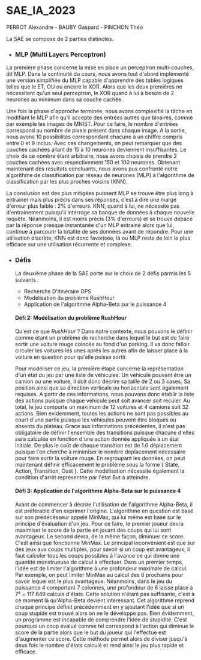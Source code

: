 # SAE_IA_2023

PERROT Alexandre - BAUBY Gaspard - PINCHON Théo

La SAE se compose de 2 parties distinctes.

* ### MLP (Multi Layers Perceptron)

La première phase concerne la mise en place un perceptron multi-couches, dit MLP.
Dans la continuité du cours, nous avons tout d'abord implémenté une version simplifiée du MLP capable d'apprendre des tables logiques telles que le ET, OU ou encore le XOR.
Alors que les deux premières ne nécessitent qu'un seul perceptron, le XOR quand à lui à besoin de 2 neurones au minimum dans sa couche cachée.

Une fois la phase d'approche terminée, nous avons complexifié la tâche en modifiant le MLP afin qu'il accepte des entrées autres que binaires, comme par exemple les images de MNIST.
Pour ce faire, le nombre d'entrées correspond au nombre de pixels présent dans chaque image. A la sortie, nous avons 10 possibilités correspondant chacune à un chiffre compris entre 0 et 9 inclus.
Avec ces changements, on peut remarquer que des couches cachées allant de 15 à 10 neurones deviennent insuffisantes. Le choix de ce nombre étant arbitraire, nous avons choisis de prendre 2 couches cachées avec respectivement 150 et 100 neurones.
Obtenant maintenant des resultats concluants, nous avons pus confronté notre algorithme de classification par réseau de neurones (MLP) à l'algorithme de classification par les plus proches voisins (KNN).

 La conslusion est des plus mitigées puissent MLP se trouve être plus long à entrainer mais plus précis dans ses réponses, c'est à dire une marge d'erreur plus faible : 2% d'erreurs. KNN, quand à lui, ne nécessite pas d'entrainement puisqu'il intérroge sa banque de données à chaque nouvelle requête. Néanmoins, il est moins précis (3% d'erreurs) et se trouve dépacé par la réponse presque instantanée d'un MLP entrainé alors que lui, continue à parcourir la totalité de ses données avant de répondre.
Pour une utilisation discrète, KNN est donc favorisée, là ou MLP reste de loin le plus efficace sur une utilisation récurrente et complexe.

* ### Défis

  La deuxième phase de la SAE porte sur le choix de 2 défis parmis les 5 suivants : 
  * Recherche D'itinéraire GPS
  * Modélisation du problème RushHour
  * Application de l'algoritmhe Alpha-Beta sur le puissance 4

  #### Défi 2: Modélisation du problème RushHour
  
  Qu'est ce que _RushHour_ ? Dans notre contexte, nous pouvons le définir comme étant un problème de recherche dans lequel le but est de faire sortir une voiture rouge coincée au fond d'un parking.
  Il va donc falloir circuler les voitures les unes après les autres afin de laisser place à la voiture en question pour qu'elle puisse sortir.

  Pour modéliser ce jeu, la première étape concerne la représentation d'un état du jeu par une liste de véhicules. Un véhicule pouvant être un camion ou une voiture, il doit donc décrire sa taille de 2 ou 3 cases. Sa position ainsi que sa direction verticale ou horizontale sont également requises. A partir de ces informations, nous pouvons donc établir la liste des actions puisque chaque véhicule peut soit avancer soit reculer. Au total, le jeu comporte un maximum de 12 voitures et 4 camions soit 32 actions. Bien évidemment, toutes les actions ne sont pas possibles au court d'une partie puisque les véhicules peuvent être bloqués ou absents du plateau.
  Grace aux informations précédentes, il n'est pas obligatoire de définir l'ensemble des transitions puisque chacune d'elles sera calculée en fonction d'une action donnée appliquée à un état initiale. De plus le coût de chaque transition est de 1.0 déplacement puisque l'on cherche à minimiser le nombre déplacement nécessaire pour faire sortir la voiture rouge. En regroupant les données, on peut maintenant définir efficacement le problème sous la forme { State, Action, Transition, Cost }. Cette modélisation nécessite également la condition d'arrêt représentée par l'état But à atteindre.

  #### Défi 3: Application de l'algorithme Alpha-Beta sur le puissance 4

  Avant de commencer à décrire l'utilisation de l'algorithme Alpha-Beta, il est préférable d'en exprimer l'origine. L'algorithme en question est basé sur son prédécésseur appelé MinMax, qui lui même est basé sur le principe d'évaluation d'un jeu. Pour ce faire, le premier joueur devra maximiser le score de la partie en jouant des coups qui lui sont avantageux. Le second devra, de la même façon, diminuer ce score. C'est ainsi que fonctionne MinMax. Le principal inconvénient est que sur des jeux aux coups multiples, pour savoir si un coup est avantageux, il faut calculer tous les coups possibles à l'avance ce qui donne une quantité monstrueuse de calcul à effectuer. Dans un premier temps, l'idée est de limiter l'algorithme à une profondeur maximale de calcul. Par exemple, on peut limiter MinMax au calcul des 6 prochains pour savoir lequel est le plus avantageux. Néanmoins, dans le jeu du puissance 4 comportant 7 colonnes, une profondeur de 6 laisse place à 7⁶ = 117 649 calculs d'états. Cette solution n'étant pas suffisante, c'est à ce moment là qu'Alpha-Beta devient intéressant.
  Cet algorithme reprend chaque principe définit précédemment en y ajoutant l'idée que si un coup stupide est trouvé alors on ne le développe pas. Bien évidemment, un programme est incapable de comprendre l'idée de stupidité. C'est pourquoi un coup évalué comme tel correspond à l'action qui diminue le score de la partie alors que le but du joueur qui l'effectue est d'augmenter ce score. Cette méthode permet alors de diviser jusqu'à deux fois le nombre d'états calculé et rend ainsi le jeu plus rapide et efficace.
